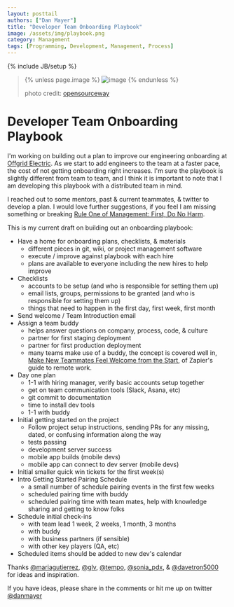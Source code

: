 ```yaml
---
layout: posttail
authors: ["Dan Mayer"]
title: "Developer Team Onboarding Playbook"
image: /assets/img/playbook.png
category: Management
tags: [Programming, Development, Management, Process]
---
```

{% include JB/setup %}

> {% unless page.image %}
![image](/assets/img/playbook.png)
{% endunless %}
> 
> photo credit: [opensourceway](https://www.flickr.com/photos/opensourceway/5537336155)


# Developer Team Onboarding Playbook

I'm working on building out a plan to improve our engineering onboarding at [Offgrid Electric](http://offgrid-electric.com/). As we start to add engineers to the team at a faster pace, the cost of not getting onboarding right increases. I'm sure the playbook is slightly different from team to team, and I think it is important to note that I am developing this playbook with a distributed team in mind.

I reached out to some mentors, past & current teammates, & twitter to develop a plan. I would love further suggestions, if you feel I am missing something or breaking [Rule One of Management: First, Do No Harm](http://chadfowler.com/blog/2014/01/19/rule-one-of-management-first-do-no-harm/).

This is my current draft on building out an onboarding playbook:

* Have a home for onboarding plans, checklists, & materials
  * different pieces in git, wiki, or project management software
  * execute / improve against playbook with each hire
  * plans are available to everyone including the new hires to help improve
* Checklists
  * accounts to be setup (and who is responsible for setting them up)
  * email lists, groups, permissions to be granted (and who is responsible for setting them up)
  * things that need to happen in the first day, first week, first month
* Send welcome / Team Introduction email
* Assign a team buddy
  * helps answer questions on company, process, code, & culture
  * partner for first staging deployment
  * partner for first production deployment
  * many teams make use of a buddy, the concept is covered well in, [Make New Teammates Feel Welcome from the Start](https://zapier.com/learn/the-ultimate-guide-to-remote-working/remote-employee-evaluation/), of Zapier's guide to remote work. 
* Day one plan
  * 1-1 with hiring manager, verify basic accounts setup together 
  * get on team communication tools (Slack, Asana, etc)
  * git commit to documentation
  * time to install dev tools
  * 1-1 with buddy
* Initial getting started on the project
  * Follow project setup instructions, sending PRs for any missing, dated, or confusing information along the way
  * tests passing
  * development server success
  * mobile app builds (mobile devs)
  * mobile app can connect to dev server (mobile devs)
* Initial smaller quick win tickets for the first week(s) 
* Intro Getting Started Pairing Schedule
  * a small number of schedule pairing events in the first few weeks 
  * scheduled pairing time with buddy 
  * scheduled pairing time with team mates, help with knowledge sharing and getting to know folks 
* Schedule initial check-ins
  * with team lead 1 week, 2 weeks, 1 month, 3 months
  * with buddy
  * with business partners (if sensible)
  * with other key players (QA, etc)
* Scheduled items should be added to new dev's calendar
 
Thanks [@mariagutierrez](https://twitter.com/mariagutierrez), [@glv](https://twitter.com/glv), [@tempo](https://twitter.com/tempo), [@sonia_pdx](https://twitter.com/sonia_pdx), & [@davetron5000](https://twitter.com/davetron5000) for ideas and inspiration.

If you have ideas, please share in the comments or hit me up on twitter [@danmayer](https://twitter.com/danmayer)
